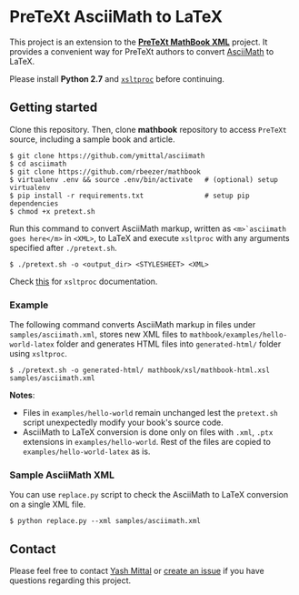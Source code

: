 # PreTeXt AsciiMath to LaTeX

This project is an extension to the [**PreTeXt MathBook XML**](https://github.com/rbeezer/mathbook) project. It provides a convenient way for PreTeXt authors to convert [AsciiMath](asciimath.org) to LaTeX.

Please install **Python 2.7** and [`xsltproc`](https://mathbook.pugetsound.edu/doc/author-guide/html/quickstart-setup.html) before continuing.

## Getting started

Clone this repository. Then, clone **mathbook** repository to access `PreTeXt` source, including a sample book and article.
```shell
$ git clone https://github.com/ymittal/asciimath
$ cd asciimath
$ git clone https://github.com/rbeezer/mathbook
$ virtualenv .env && source .env/bin/activate   # (optional) setup virtualenv
$ pip install -r requirements.txt               # setup pip dependencies
$ chmod +x pretext.sh
```

Run this command to convert AsciiMath markup, written as ``<m>`asciimath goes here</m>`` in `<XML>`, to LaTeX and execute `xsltproc` with any arguments specified after `./pretext.sh`.
```shell
$ ./pretext.sh -o <output_dir> <STYLESHEET> <XML>
```
Check [this](http://xmlsoft.org/XSLT/xsltproc.html) for `xsltproc` documentation.

### Example

The following command converts AsciiMath markup in files under `samples/asciimath.xml`, stores new XML files to `mathbook/examples/hello-world-latex` folder and generates HTML files into `generated-html/` folder using `xsltproc`.
```shell
$ ./pretext.sh -o generated-html/ mathbook/xsl/mathbook-html.xsl samples/asciimath.xml
```

**Notes**:
- Files in `examples/hello-world` remain unchanged lest the `pretext.sh` script unexpectedly modify your book's source code.
- AsciiMath to LaTeX conversion is done only on files with `.xml`, `.ptx` extensions in `examples/hello-world`. Rest of the files are copied to `examples/hello-world-latex` as is.

### Sample AsciiMath XML

You can use `replace.py` script to check the AsciiMath to LaTeX conversion on a single XML file.
```shell
$ python replace.py --xml samples/asciimath.xml
```

## Contact

Please feel free to contact [Yash Mittal](mailto:yashmittal2009@gmail.com) or [create an issue](https://github.com/ymittal/codeshare/issues/new) if you have questions regarding this project.
